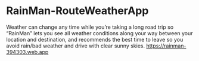 # RainMan-RouteWeatherApp
Weather can change any time while you’re taking a long road trip so “RainMan” lets you see all weather conditions 
along your way between your location and destination, and recommends the best time to leave so you avoid rain/bad 
weather and drive with clear sunny skies.
https://rainman-394303.web.app
